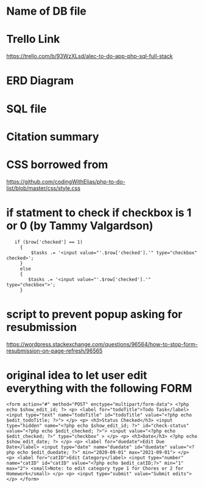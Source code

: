 # Name of DB file

# Trello Link

https://trello.com/b/93WzXLsd/alec-to-do-app-php-sql-full-stack

# ERD Diagram

# SQL file

# Citation summary

# CSS borrowed from

https://github.com/codingWithElias/php-to-do-list/blob/master/css/style.css

# if statment to check if checkbox is 1 or 0 (by Tammy Valgardson)
       if ($row['checked'] == 1)
         {
             $tasks .= '<input value="'.$row['checked'].'" type="checkbox" checked>';
         }
         else
         {
            $tasks .= '<input value="'.$row['checked'].'" type="checkbox">';
         }

<!-- instead of having this inside the sprintf 
//   `<input value="%d" type="checkbox">
                // $row['checked'],    `          -->

# script to prevent popup asking for resubmission

https://wordpress.stackexchange.com/questions/96564/how-to-stop-form-resubmission-on-page-refresh/96565

# original idea to let user edit everything with the following FORM

`<form action="#" method="POST" enctype="multipart/form-data">
    <?php echo $show_edit_id; ?>
    <p>
        <label for="todoTitle">Todo Task</label>
        <input type="text" name="todoTitle" id="todoTitle" value="<?php echo $edit_todoTitle; ?>">
    </p>
    <p>
        <h3>Status Checked</h3>
        <input type="hidden" name="<?php echo $show_edit_id; ?>" id="check-status" value="<?php echo $edit_checked; ?>">
        <input value="<?php echo $edit_checked; ?>" type="checkbox" >
    </p>
    <p>
        <h3>Date</h3>
     <?php echo $show_edit_date; ?>
    </p>
    <p>
        <label for="duedate">Edit Due Date</label>
        <input type="date" name="duedate" id="duedate" value="<?php echo $edit_duedate; ?>" min="2020-09-01" max="2021-09-01">
    </p>
    <p>
        <label for="catID">Edit Category</label>
        <input type="number" name="catID" id="catID" value="<?php echo $edit_catID;?>" min="1" max="2">
        <small>Note: to edit category type 1 for Chores or 2 for Homework</small>
    </p>
    <p>
        <input type="submit" value="Submit edits">
    </p>
    </form>`
    
